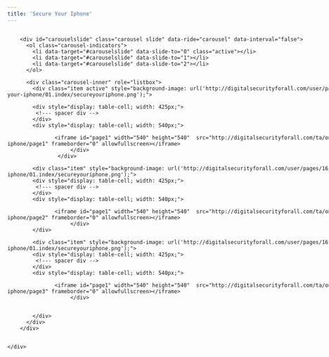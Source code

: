 ```yaml
---
title: 'Secure Your Iphone'
---
```


<!-- Latest compiled and minified CSS -->
<link rel="stylesheet" href="https://maxcdn.bootstrapcdn.com/bootstrap/3.3.7/css/bootstrap.min.css">

<!-- jQuery library -->
<script src="https://ajax.googleapis.com/ajax/libs/jquery/3.2.1/jquery.min.js"></script>

<!-- Latest compiled JavaScript -->
<script src="https://maxcdn.bootstrapcdn.com/bootstrap/3.3.7/js/bootstrap.min.js"></script>

<div class="" markdown="1" style="height: 540px; width: 960px; background-image: url('http://digitalsecurityforall.com/user/pages/16.one-sheets/02.secure-your-iphone/01.index/secureyouriphone.png'); background-repeat: norepeat norepeat; background-size: auto auto;" >

<div style="display: table;  width: 100%;">

		<div id="carouselslide" class="carousel slide" data-ride="carousel" data-interval="false">
		  <ol class="carousel-indicators">
		    <li data-target="#carouselslide" data-slide-to="0" class="active"></li>
		    <li data-target="#carouselslide" data-slide-to="1"></li>
		    <li data-target="#carouselslide" data-slide-to="2"></li>
		  </ol>

		  <div class="carousel-inner" role="listbox">
		    <div class="item active" style="background-image: url('http://digitalsecurityforall.com/user/pages/16.one-sheets/02.secure-your-iphone/01.index/secureyouriphone.png');">

			<div style="display: table-cell; width: 425px;">
			 <!--- spacer div -->
			</div>
			<div style="display: table-cell; width: 540px;">

		           <iframe id="page1" width="540" height="540"  src="http://digitalsecurityforall.com/ta/one-sheets/secure-your-iphone/page1" frameborder="0" allowfullscreen></iframe> 
                        </div>
                    </div>
           
		    <div class="item" style="background-image: url('http://digitalsecurityforall.com/user/pages/16.one-sheets/02.secure-your-iphone/01.index/secureyouriphone.png');">
			<div style="display: table-cell; width: 425px;">
			 <!--- spacer div -->
			</div>
			<div style="display: table-cell; width: 540px;">

		           <iframe id="page1" width="540" height="540"  src="http://digitalsecurityforall.com/ta/one-sheets/secure-your-iphone/page2" frameborder="0" allowfullscreen></iframe> 
                        </div>
		    </div>

		    <div class="item" style="background-image: url('http://digitalsecurityforall.com/user/pages/16.one-sheets/02.secure-your-iphone/01.index/secureyouriphone.png');">
			<div style="display: table-cell; width: 425px;">
			 <!--- spacer div -->
			</div>
			<div style="display: table-cell; width: 540px;">

		           <iframe id="page1" width="540" height="540"  src="http://digitalsecurityforall.com/ta/one-sheets/secure-your-iphone/page3" frameborder="0" allowfullscreen></iframe> 
                        </div>


		    </div>
		  </div>
		</div>


    </div>
</div>


